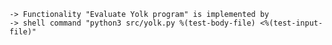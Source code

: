     -> Functionality "Evaluate Yolk program" is implemented by
    -> shell command "python3 src/yolk.py %(test-body-file) <%(test-input-file)"
